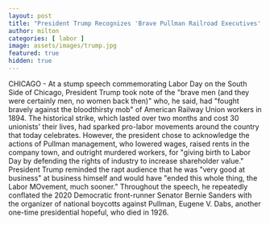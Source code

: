 ```yaml
---
layout: post
title: "President Trump Recognizes 'Brave Pullman Railroad Executives' Who Made Labor Day Possible"
author: milton
categories: [ labor ]
image: assets/images/trump.jpg
featured: true
hidden: true
---
```


CHICAGO - At a stump speech commemorating Labor Day on the South Side of Chicago, President Trump took note of the "brave men (and they were certainly men, no women back then)" who, he said, had "fought bravely against the bloodthirsty mob" of American Railway Union workers in 1894. The historical strike, which lasted over two months and cost 30 unionists' their lives, had sparked pro-labor movements around the country that today celebrates. However, the president chose to acknowledge the actions of Pullman management, who lowered wages, raised rents in the company town, and outright murdered workers, for "giving birth to Labor Day by defending the rights of industry to increase shareholder value." President Trump reminded the rapt audience that he was "very good at business" at business himself and would have "ended this whole thing, the Labor MOvement, much sooner." Throughout the speech, he repeatedly conflated the 2020 Democratic front-runner Senator Bernie Sanders with the organizer of national boycotts against Pullman, Eugene V. Dabs, another one-time presidential hopeful, who died in 1926.
